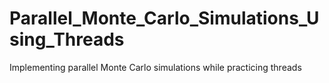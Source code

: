 # Parallel_Monte_Carlo_Simulations_Using_Threads
Implementing parallel Monte Carlo simulations while practicing threads
